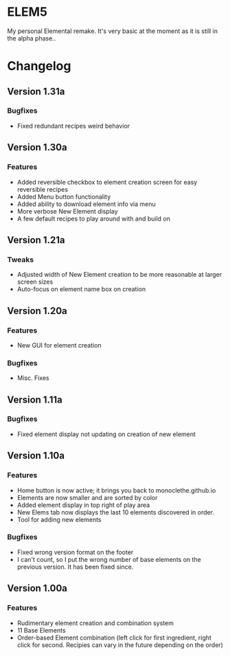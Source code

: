 # ELEM5
My personal Elemental remake. It's very basic at the moment as it is still in the alpha phase..

# Changelog
## Version 1.31a
### Bugfixes
- Fixed redundant recipes weird behavior
## Version 1.30a
### Features
- Added reversible checkbox to element creation screen for easy reversible recipes
- Added Menu button functionality
- Added ability to download element info via menu
- More verbose New Element display
- A few default recipes to play around with and build on
## Version 1.21a
### Tweaks
- Adjusted width of New Element creation to be more reasonable at larger screen sizes
- Auto-focus on element name box on creation
## Version 1.20a
### Features
- New GUI for element creation
### Bugfixes
- Misc. Fixes
## Version 1.11a
### Bugfixes
- Fixed element display not updating on creation of new element
## Version 1.10a
### Features
- Home button is now active; it brings you back to monoclethe.github.io
- Elements are now smaller and are sorted by color
- Added element display in top right of play area
- New Elems tab now displays the last 10 elements discovered in order.
- Tool for adding new elements
### Bugfixes
- Fixed wrong version format on the footer
- I can't count, so I put the wrong number of base elements on the previous version. It has been fixed since.
## Version 1.00a
### Features
- Rudimentary element creation and combination system
- 11 Base Elements
- Order-based Element combination (left click for first ingredient, right click for second. Recipies can vary in the future depending on the order)
